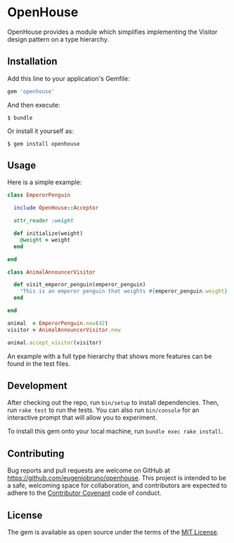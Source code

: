 # OpenHouse

OpenHouse provides a module which simplifies implementing the Visitor design pattern on a type hierarchy.

## Installation

Add this line to your application's Gemfile:

```ruby
gem 'openhouse'
```

And then execute:

    $ bundle

Or install it yourself as:

    $ gem install openhouse

## Usage

Here is a simple example:

```ruby
class EmperorPenguin

  include OpenHouse::Acceptor

  attr_reader :weight

  def initialize(weight)
    @weight = weight
  end

end

class AnimalAnnouncerVisitor

  def visit_emperor_penguin(emperor_penguin)
    "This is an emperor penguin that weights #{emperor_penguin.weight} kg."
  end

end

animal  = EmperorPenguin.new(42)
visitor = AnimalAnnouncerVisitor.new

animal.accept_visitor(visitor)
```

An example with a full type hierarchy that shows more features can be found in the test files.


## Development

After checking out the repo, run `bin/setup` to install dependencies. Then, run `rake test` to run the tests. You can also run `bin/console` for an interactive prompt that will allow you to experiment.

To install this gem onto your local machine, run `bundle exec rake install`.

## Contributing

Bug reports and pull requests are welcome on GitHub at https://github.com/eugeniobruno/openhouse. This project is intended to be a safe, welcoming space for collaboration, and contributors are expected to adhere to the [Contributor Covenant](http://contributor-covenant.org) code of conduct.


## License

The gem is available as open source under the terms of the [MIT License](http://opensource.org/licenses/MIT).

